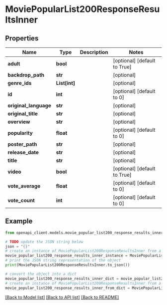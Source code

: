 # MoviePopularList200ResponseResultsInner


## Properties

Name | Type | Description | Notes
------------ | ------------- | ------------- | -------------
**adult** | **bool** |  | [optional] [default to True]
**backdrop_path** | **str** |  | [optional] 
**genre_ids** | **List[int]** |  | [optional] 
**id** | **int** |  | [optional] [default to 0]
**original_language** | **str** |  | [optional] 
**original_title** | **str** |  | [optional] 
**overview** | **str** |  | [optional] 
**popularity** | **float** |  | [optional] [default to 0]
**poster_path** | **str** |  | [optional] 
**release_date** | **str** |  | [optional] 
**title** | **str** |  | [optional] 
**video** | **bool** |  | [optional] [default to True]
**vote_average** | **float** |  | [optional] [default to 0]
**vote_count** | **int** |  | [optional] [default to 0]

## Example

```python
from openapi_client.models.movie_popular_list200_response_results_inner import MoviePopularList200ResponseResultsInner

# TODO update the JSON string below
json = "{}"
# create an instance of MoviePopularList200ResponseResultsInner from a JSON string
movie_popular_list200_response_results_inner_instance = MoviePopularList200ResponseResultsInner.from_json(json)
# print the JSON string representation of the object
print(MoviePopularList200ResponseResultsInner.to_json())

# convert the object into a dict
movie_popular_list200_response_results_inner_dict = movie_popular_list200_response_results_inner_instance.to_dict()
# create an instance of MoviePopularList200ResponseResultsInner from a dict
movie_popular_list200_response_results_inner_from_dict = MoviePopularList200ResponseResultsInner.from_dict(movie_popular_list200_response_results_inner_dict)
```
[[Back to Model list]](../README.md#documentation-for-models) [[Back to API list]](../README.md#documentation-for-api-endpoints) [[Back to README]](../README.md)



